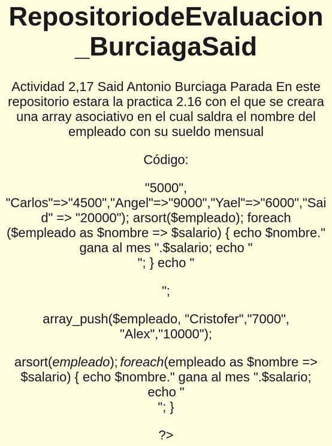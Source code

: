 # RepositoriodeEvaluacion_BurciagaSaid
Actividad 2,17
Said Antonio Burciaga Parada
En este repositorio estara la practica 2.16 con el que se creara una array asociativo en el cual saldra el nombre del empleado con su sueldo mensual

Código: 

<!DOCTYPE html>
<html>
<head>
	<title>Actividad 2.16</title>
		<style type="text/css">
		body{
		background-color: lightyellow;
			font-family: sans-serif;
			font-size: 35px;
			text-align: center;
		}
	</style>
</head>
<body>
	<?php
	//Realiza una arreglo de  5 empleados y su sueldo mensual,ordena el arreglo,imprime ,Agrega 2 empleados mas con su sueldo, con la instrucción  array_push(),imprime.
$empleado = array("Juan"=>"5000", "Carlos"=>"4500","Angel"=>"9000","Yael"=>"6000","Said" => "20000");
arsort($empleado);
foreach ($empleado as $nombre => $salario) {
	echo $nombre." gana al mes ".$salario;
	echo "<br>";
}
echo "<p>";


array_push($empleado, "Cristofer","7000", "Alex","10000");

arsort($empleado);
foreach ($empleado as $nombre => $salario) {
	echo $nombre." gana al mes ".$salario;
	echo "<br>";
}

?>

</body>
</html>
